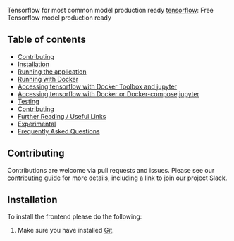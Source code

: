 Tensorflow for most common model production ready  [tensorflow](https://github.com/evalsocket/tensorflow/): Free Tensorflow model production ready 

## Table of contents

- [Contributing](#contributing)
- [Installation](#installation)
- [Running the application](#running-the-application)
- [Running with Docker](#running-with-docker)
- [Accessing tensorflow with Docker Toolbox and jupyter](#accessing-tensorflow-with-docker-toolbox)
- [Accessing tensorflow with Docker or Docker-compose,jupyter](#accessing-hospitalrun-with-docker-or-docker-compose)
- [Testing](#testing)
- [Contributing](#contributing-1)
- [Further Reading / Useful Links](#further-reading--useful-links)
- [Experimental](#experimental)
- [Frequently Asked Questions](#frequently-asked-questions)

## Contributing

Contributions are welcome via pull requests and issues.  Please see our [contributing guide](https://github.com/evalsocket/tensorflow/blob/master/.github/CONTRIBUTING.md) for more details, including a link to join our project Slack.

## Installation
To install the frontend please do the following:

1. Make sure you have installed [Git](https://github.com/evalsocket/tensorflow.git).



